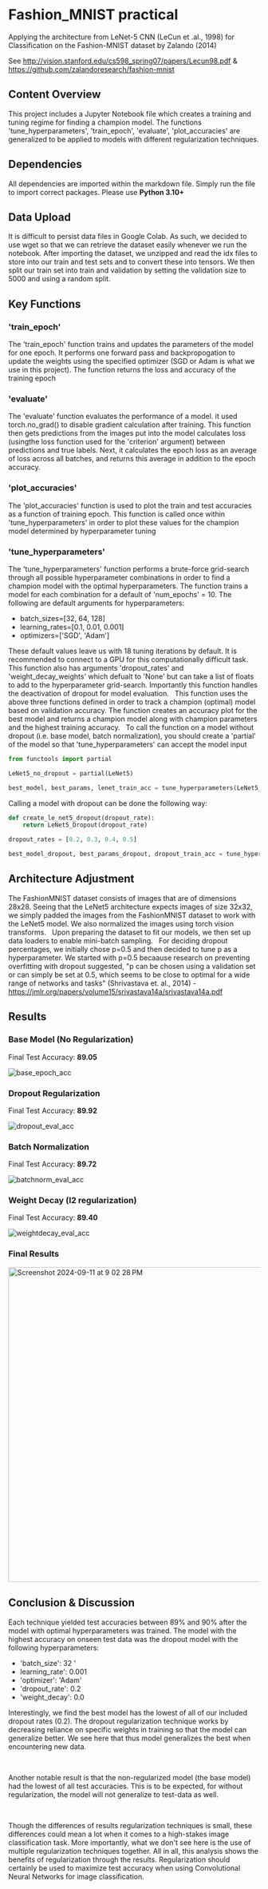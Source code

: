 # Fashion_MNIST practical 

Applying the architecture from LeNet-5 CNN (LeCun et .al., 1998) for Classification on the Fashion-MNIST dataset by Zalando (2014)

See http://vision.stanford.edu/cs598_spring07/papers/Lecun98.pdf & https://github.com/zalandoresearch/fashion-mnist 

## Content Overview

This project includes a Jupyter Notebook file which creates a training and tuning regime for finding a champion model. 
The functions  'tune_hyperparameters', 'train_epoch', 'evaluate', 'plot_accuracies' are generalized to be applied to models 
with different regularization techniques.

## Dependencies
All dependencies are imported within the markdown file. Simply run the file to import correct packages.
Please use **Python 3.10+**

## Data Upload
It is difficult to persist data files in Google Colab. As such, we decided to use wget so that we can retrieve the dataset easily whenever we run the notebook. After importing the dataset, we unzipped and read the idx files to store into our train and test sets and to convert these into tensors. We then split our train set into train and validation by setting the validation size to 5000 and using a random split.

## Key Functions

### 'train_epoch'
The 'train_epoch' function trains and updates the parameters of the model for one epoch.
It performs one forward pass and backpropogation to update the weights using the specified optimizer
(SGD or Adam is what we use in this project). The function returns the loss and accuracy of the training epoch

### 'evaluate'
The 'evaluate' function evaluates the performance of a model. it used torch.no_grad() to disable gradient calculation after training. This function then gets predictions from the images put into the model calculates loss (usingthe loss function used for the 'criterion' argument) between predictions and true labels. Next, it calculates the epoch loss as an average of loss across all batches, and returns this average in addition to the epoch accuracy.

### 'plot_accuracies'
The 'plot_accuracies' function is used to plot the train and test accuracies as a function of training epoch. This function is called once within 'tune_hyperparameters' in order to plot these values for the champion model determined by hyperparameter tuning 

### 'tune_hyperparameters'
The 'tune_hyperparameters' function performs a brute-force grid-search through all possible hyperparameter combinations in order to find a champion model with the optimal hyperparameters. The function trains a model for each combination for a default of 'num_epochs' = 10. The following are default arguments for hyperparameters:  

* batch_sizes=[32, 64, 128]
* learning_rates=[0.1, 0.01, 0.001]
* optimizers=['SGD', 'Adam']

These default values leave us with 18 tuning iterations by default. It is recommended to connect to a GPU for this computationally difficult task. This function also has arguments 'dropout_rates' and 'weight_decay_weights' which defualt to 'None' but can take a list of floats to add to the hyperparameter grid-search. Importantly this function handles the deactivation of dropout for model evaluation. 
&nbsp;
This function uses the above three functions defined in order to track a champion (optimal) model based on validation accuracy. The function creates an accuracy plot for the best model and returns a champion model along with champion parameters and the highest training accuracy.
&nbsp;
To call the function on a model without dropout (i.e. base model, batch normalization), you should create a 'partial' of the model so that 'tune_hyperparameters' can accept the model input

```python
from functools import partial

LeNet5_no_dropout = partial(LeNet5)

best_model, best_params, lenet_train_acc = tune_hyperparameters(LeNet5_no_dropout, train_loader, val_loader, test_loader, device, title='Accuracy vs. Epochs for non-regularized model')
```

Calling a model with dropout can be done the following way: 

```python
def create_le_net5_dropout(dropout_rate):
    return LeNet5_Dropout(dropout_rate)

dropout_rates = [0.2, 0.3, 0.4, 0.5]

best_model_dropout, best_params_dropout, dropout_train_acc = tune_hyperparameters(lambda dropout_rate: create_le_net5_dropout(dropout_rate), train_loader, val_loader, test_loader, device, dropout_rates=dropout_rates, title='Accuracy vs. Epochs for model with dropout')
```

## Architecture Adjustment

The FashionMNIST dataset consists of images that are of dimensions 28x28. Seeing that the LeNet5 architecture expects images of size 32x32, we simply padded the images from the FashionMNIST dataset to work with the LeNet5 model. We also normalized the images using torch vision transforms.
&nbsp;
Upon preparing the dataset to fit our models, we then set up data loaders to enable mini-batch sampling.
&nbsp;
For deciding dropout percentages, we initially chose p=0.5 and then decided to tune p as a hyperparameter.
We started with p=0.5 becaause research on preventing overfitting with dropout suggested, "p can be chosen using a validation
set or can simply be set at 0.5, which seems to be close to optimal for a wide range of networks and tasks" (Shrivastava et. al., 2014) - https://jmlr.org/papers/volume15/srivastava14a/srivastava14a.pdf


## Results

### Base Model (No Regularization)
Final Test Accuracy: **89.05**

![base_epoch_acc](https://github.com/user-attachments/assets/ec9b8aa5-6439-4516-96d4-682f1167c220)

### Dropout Regularization
Final Test Accuracy: **89.92**

![dropout_eval_acc](https://github.com/user-attachments/assets/a0fc64b0-23cb-4755-a452-040f9aa2b69b)

### Batch Normalization 
Final Test Accuracy: **89.72**

![batchnorm_eval_acc](https://github.com/user-attachments/assets/3d53aa23-07c5-4899-9481-b6213cee4348)


### Weight Decay (l2 regularization)
Final Test Accuracy: **89.40**

![weightdecay_eval_acc](https://github.com/user-attachments/assets/d0d48c22-55f9-47f2-b6ab-e900a9d1e953)

### Final Results
<img width="630" alt="Screenshot 2024-09-11 at 9 02 28 PM" src="https://github.com/user-attachments/assets/9b507e6b-df7d-431e-8de8-75c08fd435c0">

## Conclusion & Discussion

Each technique yielded test accuracies between 89% and 90% after the model with optimal hyperparameters was trained. The model with the highest accuracy on onseen test data was the dropout model with the following hyperparameters:

* 'batch_size': 32 '
* learning_rate': 0.001
* 'optimizer': 'Adam'
* 'dropout_rate': 0.2
* 'weight_decay': 0.0

Interestingly, we find the best model has the lowest of all of our included dropout rates (0.2). The dropout regularization technique works by decreasing reliance on specific weights in training so that the model can generalize better. We see here that thus model generalizes the best when encountering new data. 

&nbsp;

Another notable result is that the non-regularized model (the base model) had the lowest of all test accuracies. This is to be expected, for without regularization, the model will not generalize to test-data as well. 

&nbsp;

Though the differences of results regularization techniques is small, these differences could mean a lot when it comes to a high-stakes image classification task. More importantly, what we don't see here is the use of multiple regularization techniques together. All in all, this analysis shows the benefits of regularization through the results. Regularization should certainly be used to maximize test accuracy when using Convolutional Neural Networks for image classification.

